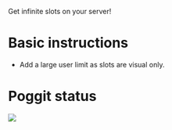 Get infinite slots on your server!

 # Basic instructions
- Add a large user limit as slots are visual only.
 # Poggit status
[![](https://poggit.pmmp.io/shield.state/InfinitSlots)](https://poggit.pmmp.io/p/InfinitSlots)
